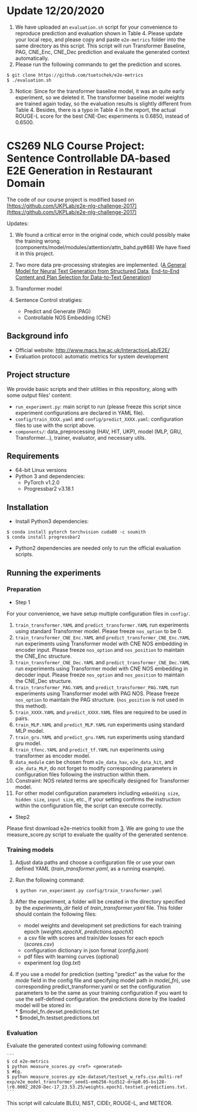 # Update  12/20/2020
1. We have uploaded an `evaluation.sh` script for your convenience to reproduce prediction and evaluation shown in Table 4. Please update your local repo, and please copy and paste `e2e-metrics` folder into the same directory as this script. This script will run Transformer Baseline, PAG, CNE_Enc, CNE_Dec prediction and evaluate the generated context automatically. 
3. Please run the following commands to get the prediction and scores.
```
$ git clone https://github.com/tuetschek/e2e-metrics
$ ./evaluation.sh
```

3. Notice: Since for the transformer baseline model, it was an quite early experiment, so we deleted it. The transformer baseline model weights are trained again today, so the evaluation results is slightly different from Table 4. Besides, there is a typo in Table 4 in the report, the actual ROUGE-L score for the best CNE-Dec experiments is 0.6850, instead of 0.6500. 

# CS269 NLG Course Project: Sentence Controllable DA-based E2E Generation in Restaurant Domain

The code of our course project is modified based on
[https://github.com/UKPLab/e2e-nlg-challenge-2017](https://github.com/UKPLab/e2e-nlg-challenge-2017)

Updates:

1. We found a critical error in the original code, which could possibly make the training wrong. (components/model/modules/attention/attn\_bahd.py#68) We have  fixed it in this project.

2. Two more data pre-processing strategies are implemented. ([A General Model for Neural Text Generation from Structured Data](http://www.macs.hw.ac.uk/InteractionLab/E2E/final_papers/E2E-Chen.pdf), [End-to-End Content and Plan Selection for Data-to-Text Generation](https://arxiv.org/abs/1810.04700))

3. Transformer model

4. Sentence Control stratigies:
     * Predict and Generate (PAG)
     * Controllable NOS Embedding (CNE)

## Background info

* Official website: http://www.macs.hw.ac.uk/InteractionLab/E2E/
* Evaluation protocol: automatic metrics for system development
     
## Project structure

We provide basic scripts and their utilities in this repository, along with some output files' content:

* `run_experiment.py`: main script to run (please freeze this script since experiment configurations are declared in YAML file).
* `config/train_XXXX.yaml` and `config/predict_XXXX.yaml`: configuration files to use with the script above.
* `components/`: data_preprocessing (HAV, HIT, UKP), model (MLP, GRU, Transformer...), trainer, evaluator, and necessary utils. 

## Requirements

* 64-bit Linux versions
* Python 3 and dependencies:
    * PyTorch v1.2.0
    * Progressbar2 v3.18.1

## Installation

* Install Python3 dependencies:

```
$ conda install pytorch torchvision cuda80 -c soumith 
$ conda install progressbar2
```

* Python2 dependencies are needed only to run the official evaluation scripts.


## Running the experiments

### Preparation

* Step 1

For your convenience, we have setup multiple configuration files in `config/`. 
1. `train_transformer.YAML` and `predict_transformer.YAML` run experiments using standard Transformer model. Please freeze `nos_option` to be 0. 
2. `train_transformer_CNE_Enc.YAML` and `predict_transformer_CNE_Enc.YAML` run experiments using Transformer model with CNE NOS embedding in encoder input. Please freeze `nos_option` and `nos_position` to maintain the CNE_Enc structure.
3. `train_transformer_CNE_Dec.YAML` and `predict_transformer_CNE_Dec.YAML` run experiments using Transformer model with CNE NOS embedding in decoder input. Please freeze `nos_option` and `nos_position` to maintain the CNE_Dec structure.
4. `train_transformer_PAG.YAML` and `predict_transformer_PAG.YAML` run experiments using Transformer model with PAG NOS. Please freeze `nos_option` to maintain the PAG structure. (`nos_position` is not used in this method).
5. `train_XXXX.YAML` and `predict_XXXX.YAML` files are required to be used in pairs.
6. `train_MLP.YAML` and `predict_MLP.YAML` run experiments using standard MLP model.
7. `train_gru.YAML` and `predict_gru.YAML` run experiments using standard gru model.
8. `train_tfenc.YAML` and `predict_tf.YAML` run experiments using transformer as encoder model.
9. `data_module` can be chosen from `e2e_data_hav`, `e2e_data_hit`, and `e2e_data_MLP`, do not forget to modify corresponding parameters in configuration files following the instruction within them.
10. Constraint: NOS related terms are specifically designed for Transformer model. 
11. For other model configuration parameters including `embedding size`, `hidden size`, `input size`, etc., if your setting confirms the instruction within the configuration file, the script can execute correctly.

* Step2 

Please first download e2e-metrics toolkit from [3]. We are going to use the measure_score.py script to evaluate the quality of the generated sentence.
    



### Training models

1. Adjust data paths and choose a configuration file or use your own defined YAML (*train_transformer.yaml*, as a running example).
    
2. Run the following command:  
        
    ```
    $ python run_experiment.py config/train_transformer.yaml
    ```
    
3. After the experiment, a folder will be created in the directory specified 
    by the *experiments_dir* field of *train_transformer.yaml* file.
    This folder should contain the following files:
        
    * model weights and development set predictions for each training epoch (*weights.epochX*, *predictions.epochX*)   
    * a csv file with scores and train/dev losses for each epoch (*scores.csv*)  
    * configuration dictionary in json format (*config.json*)  
    * pdf files with learning curves (optional)  
    * experiment log (*log.txt*)  
    
4. If you use a model for prediction (setting "predict" as the value for the *mode* field in the config file and 
    specifying model path in *model_fn*), use corresponding predict_transformer.yaml 
    or set the configuration parameters to be the same as your training configuration if you want to use the self-defined configuration.
    the predictions done by the loaded model will be
    stored in:  
        * $model_fn.devset.predictions.txt  
        * $model_fn.testset.predictions.txt  
   
### Evaluation

Evaluate the generated context using following command:

    ```
    $ cd e2e-metrics
    $ python measure_scores.py <ref> <generated>
    $ #Eg.
    $ python measure_scores.py e2e-dataset/testset_w_refs.csv.multi-ref exp/e2e_model_transformer_seed1-emb256-hid512-drop0.05-bs128-lr0.0002_2020-Dec-17_23.53.25/weights.epoch1.testset.predictions.txt.
    ```
    
This script will calculate BLEU, NIST, CIDEr, ROUGE-L, and METEOR. 

[1]: https://www.gnu.org/software/gettext/manual/gettext.html#sh_002dformat
[2]: http://www.macs.hw.ac.uk/InteractionLab/E2E/data/baseline-output.txt
[3]: https://github.com/tuetschek/e2e-metrics
